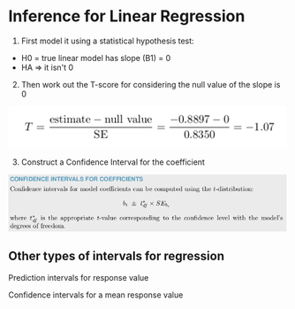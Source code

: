 # Inference for Linear Regression

1. First model it using a statistical hypothesis test: 
- H0 = true linear model has slope (B1) = 0
- HA ⇒ it isn't 0

2. Then work out the T-score for considering the null value of the slope is 0

![Inference%20for%20Linear%20Regression%200e47f54a34bf47a5ad71a010f2ab5f28/Untitled.png](Inference%20for%20Linear%20Regression%200e47f54a34bf47a5ad71a010f2ab5f28/Untitled.png)

3. Construct a Confidence Interval for the coefficient 

![Inference%20for%20Linear%20Regression%200e47f54a34bf47a5ad71a010f2ab5f28/Untitled%201.png](Inference%20for%20Linear%20Regression%200e47f54a34bf47a5ad71a010f2ab5f28/Untitled%201.png)

## Other types of intervals for regression

Prediction intervals for response value

Confidence intervals for a mean response value
